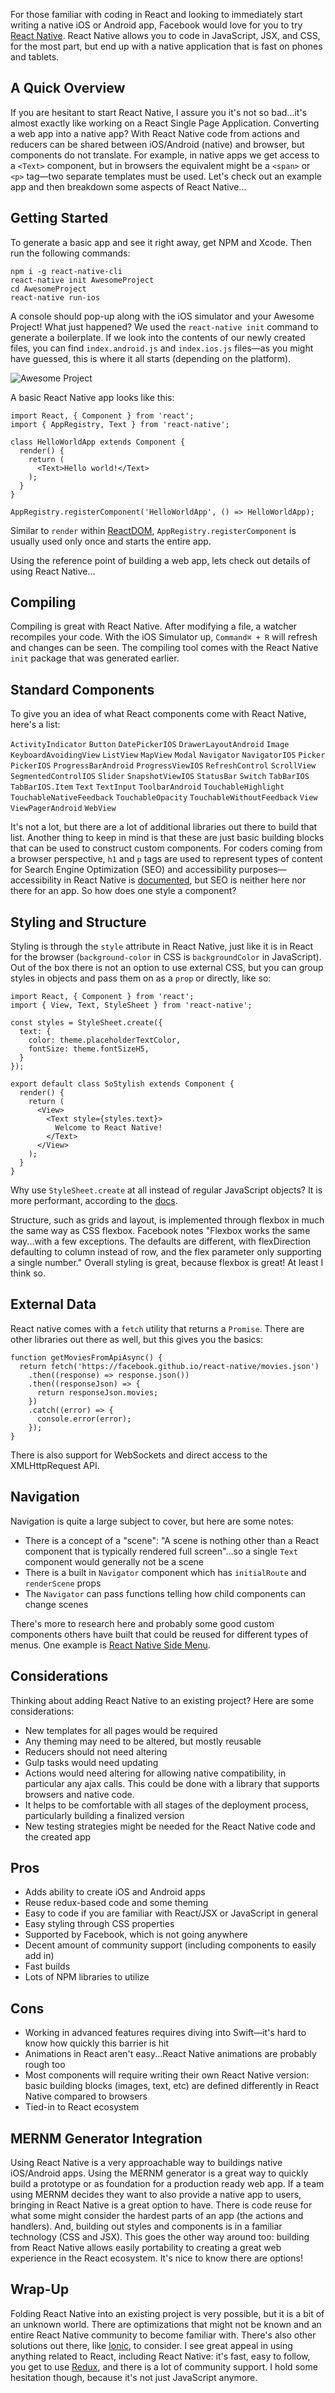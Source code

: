 For those familiar with coding in React and looking to immediately start writing a native iOS or Android app, Facebook would love for you to try [React Native](https://facebook.github.io/react-native/). React Native allows you to code in JavaScript, JSX, and CSS, for the most part, but end up with a native application that is fast on phones and tablets.

## A Quick Overview
If you are hesitant to start React Native, I assure you it's not so bad...it's almost exactly like working on a React Single Page Application. Converting a web app into a native app? With React Native code from actions and reducers can be shared between iOS/Android (native) and browser, but components do not translate. For example, in native apps we get access to a `<Text>` component, but in browsers the equivalent might be a `<span>` or `<p>` tag—two separate templates must be used. Let's check out an example app and then breakdown some aspects of React Native...

## Getting Started
To generate a basic app and see it right away, get NPM and Xcode. Then run the following commands:
```
npm i -g react-native-cli
react-native init AwesomeProject
cd AwesomeProject
react-native run-ios
```
A console should pop-up along with the iOS simulator and your Awesome Project! What just happened? We used the `react-native init` command to generate a boilerplate. If we look into the contents of our newly created files, you can find `index.android.js` and `index.ios.js` files—as you might have guessed, this is where it all starts (depending on the platform).

![Awesome Project](/assets/img/thoughts/awesome-project.jpg)

A basic React Native app looks like this:
```
import React, { Component } from 'react';
import { AppRegistry, Text } from 'react-native';

class HelloWorldApp extends Component {
  render() {
    return (
      <Text>Hello world!</Text>
    );
  }
}

AppRegistry.registerComponent('HelloWorldApp', () => HelloWorldApp);
```
Similar to `render` within [ReactDOM](https://facebook.github.io/react/docs/react-dom.html), `AppRegistry.registerComponent` is usually used only once and starts the entire app.

Using the reference point of building a web app, lets check out details of using React Native...

## Compiling
Compiling is great with React Native. After modifying a file, a watcher recompiles your code. With the iOS Simulator up, `Command⌘ + R` will refresh and changes can be seen. The compiling tool comes with the React Native `init` package that was generated earlier.

## Standard Components
To give you an idea of what React components come with React Native, here's a list:

`ActivityIndicator` `Button` `DatePickerIOS` `DrawerLayoutAndroid` `Image` `KeyboardAvoidingView` `ListView` `MapView` `Modal` `Navigator` `NavigatorIOS` `Picker` `PickerIOS` `ProgressBarAndroid` `ProgressViewIOS` `RefreshControl` `ScrollView` `SegmentedControlIOS` `Slider` `SnapshotViewIOS` `StatusBar` `Switch` `TabBarIOS` `TabBarIOS.Item` `Text` `TextInput` `ToolbarAndroid` `TouchableHighlight` `TouchableNativeFeedback` `TouchableOpacity` `TouchableWithoutFeedback` `View` `ViewPagerAndroid` `WebView`

It's not a lot, but there are a lot of additional libraries out there to build that list. Another thing to keep in mind is that these are just basic building blocks that can be used to construct custom components. For coders coming from a browser perspective, `h1` and `p` tags are used to represent types of content for Search Engine Optimization (SEO) and accessibility purposes—accessibility in React Native is [documented](https://facebook.github.io/react-native/docs/accessibility.html), but SEO is neither here nor there for an app. So how does one style a component?


## Styling and Structure
Styling is through the `style` attribute in React Native, just like it is in React for the browser (`background-color` in CSS is `backgroundColor` in JavaScript). Out of the box there is not an option to use external CSS, but you can group styles in objects and pass them on as a `prop` or directly, like so:
```
import React, { Component } from 'react';
import { View, Text, StyleSheet } from 'react-native';

const styles = StyleSheet.create({
  text: {
    color: theme.placeholderTextColor,
    fontSize: theme.fontSizeH5,
  }
});

export default class SoStylish extends Component {
  render() {
    return (
      <View>
        <Text style={styles.text}>
          Welcome to React Native!
        </Text>
      </View>
    );
  }
}
```
Why use `StyleSheet.create` at all instead of regular JavaScript objects? It is more performant, according to the [docs](https://facebook.github.io/react-native/docs/stylesheet.html).

Structure, such as grids and layout, is implemented through flexbox in much the same way as CSS flexbox. Facebook notes "Flexbox works the same way...with a few exceptions. The defaults are different, with flexDirection defaulting to column instead of row, and the flex parameter only supporting a single number." Overall styling is great, because flexbox is great! At least I think so.

## External Data
React native comes with a `fetch` utility that returns a `Promise`. There are other libraries out there as well, but this gives you the basics:
```
function getMoviesFromApiAsync() {
  return fetch('https://facebook.github.io/react-native/movies.json')
    .then((response) => response.json())
    .then((responseJson) => {
      return responseJson.movies;
    })
    .catch((error) => {
      console.error(error);
    });
}
```
There is also support for WebSockets and direct access to the XMLHttpRequest API.

## Navigation
Navigation is quite a large subject to cover, but here are some notes:
- There is a concept of a "scene": "A scene is nothing other than a React component that is typically rendered full screen"...so a single `Text` component would generally not be a scene
- There is a built in `Navigator` component which has `initialRoute` and `renderScene` props
- The `Navigator` can pass functions telling how child components can change scenes

There's more to research here and probably some good custom components others have built that could be reused for different types of menus. One example is [React Native Side Menu](https://github.com/react-native-community/react-native-side-menu).

## Considerations
Thinking about adding React Native to an existing project? Here are some considerations:
- New templates for all pages would be required
- Any theming may need to be altered, but mostly reusable
- Reducers should not need altering
- Gulp tasks would need updating
- Actions would need altering for allowing native compatibility, in particular any ajax calls. This could be done with a library that supports browsers and native code.
- It helps to be comfortable with all stages of the deployment process, particularly building a finalized version
- New testing strategies might be needed for the React Native code and the created app

## Pros
- Adds ability to create iOS and Android apps
- Reuse redux-based code and some theming
- Easy to code if you are familiar with React/JSX or JavaScript in general
- Easy styling through CSS properties
- Supported by Facebook, which is not going anywhere
- Decent amount of community support (including components to easily add in)
- Fast builds
- Lots of NPM libraries to utilize

## Cons
- Working in advanced features requires diving into Swift—it's hard to know how quickly this barrier is hit
- Animations in React aren't easy...React Native animations are probably rough too
- Most components will require writing their own React Native version: basic building blocks (images, text, etc) are defined differently in React Native compared to browsers
- Tied-in to React ecosystem

## MERNM Generator Integration
Using React Native is a very approachable way to buildings native iOS/Android apps. Using the MERNM generator is a great way to quickly build a prototype or as foundation for a production ready web app. If a team using MERNM decides they want to also provide a native app to users, bringing in React Native is a great option to have. There is code reuse for what some might consider the hardest parts of an app (the actions and handlers). And, building out styles and components is in a familiar technology (CSS and JSX). This goes the other way around too: building from React Native allows easily portability to creating a great web experience in the React ecosystem. It's nice to know there are options!

## Wrap-Up
Folding React Native into an existing project is very possible, but it is a bit of an unknown world. There are optimizations that might not be known and an entire React Native community to become familiar with. There's also other solutions out there, like [Ionic](http://ionicframework.com/), to consider. I see great appeal in using anything related to React, including React Native: it's fast, easy to follow, you get to use [Redux](https://github.com/reactjs/redux), and there is a lot of community support. I hold some hesitation though, because it's not just JavaScript anymore.
